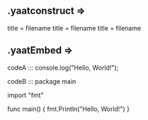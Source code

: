 ## .yaatconstruct =>

title = filename
title = filename
title = filename

## .yaatEmbed =>

codeA :::
console.log("Hello, World!");

<!-- 5 or more lines before next code. -->

codeB :::
package main

import "fmt"

func main() {
fmt.Println("Hello, World!")
}
